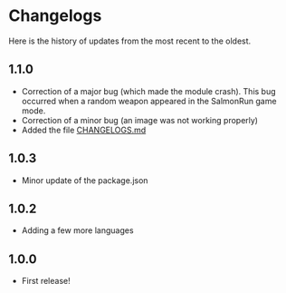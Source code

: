 # Changelogs
Here is the history of updates from the most recent to the oldest.

## 1.1.0
- Correction of a major bug (which made the module crash). This bug occurred when a random weapon appeared in the SalmonRun game mode.
- Correction of a minor bug (an image was not working properly)
- Added the file [CHANGELOGS.md](https://github.com/vincent-coding/Splatoon2api/blob/main/CHANGELOGS.md)

## 1.0.3
- Minor update of the package.json

## 1.0.2
- Adding a few more languages

## 1.0.0
- First release!